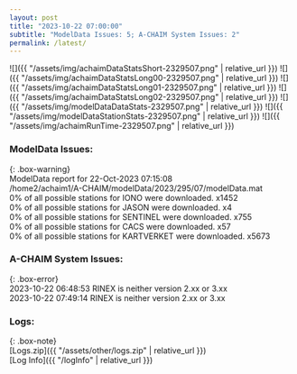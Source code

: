 ```yaml
---
layout: post
title: "2023-10-22 07:00:00"
subtitle: "ModelData Issues: 5; A-CHAIM System Issues: 2"
permalink: /latest/
---
```


![]({{ "/assets/img/achaimDataStatsShort-2329507.png" | relative_url }})
![]({{ "/assets/img/achaimDataStatsLong00-2329507.png" | relative_url }})
![]({{ "/assets/img/achaimDataStatsLong01-2329507.png" | relative_url }})
![]({{ "/assets/img/achaimDataStatsLong02-2329507.png" | relative_url }})
![]({{ "/assets/img/modelDataDataStats-2329507.png" | relative_url }})
![]({{ "/assets/img/modelDataStationStats-2329507.png" | relative_url }})
![]({{ "/assets/img/achaimRunTime-2329507.png" | relative_url }})


### ModelData Issues:  
  
{: .box-warning}  
 ModelData report for 22-Oct-2023 07:15:08   
 /home2/achaim1/A-CHAIM/modelData/2023/295/07/modelData.mat   
 0% of all possible stations for IONO were downloaded. x1452   
 0% of all possible stations for JASON were downloaded. x4   
 0% of all possible stations for SENTINEL were downloaded. x755   
 0% of all possible stations for CACS were downloaded. x57   
 0% of all possible stations for KARTVERKET were downloaded. x5673   
  
### A-CHAIM System Issues:  
  
{: .box-error}  
2023-10-22 06:48:53 RINEX is neither version 2.xx or 3.xx  
2023-10-22 07:49:14 RINEX is neither version 2.xx or 3.xx  

### Logs:  
  
{: .box-note}  
[Logs.zip]({{ "/assets/other/logs.zip" | relative_url }})  
[Log Info]({{ "/logInfo" | relative_url }})  
